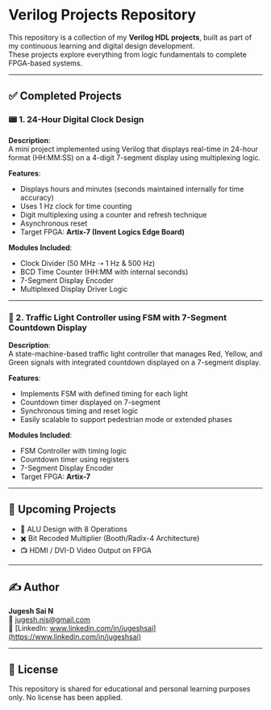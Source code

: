 # Verilog Projects Repository

This repository is a collection of my **Verilog HDL projects**, built as part of my continuous learning and digital design development.  
These projects explore everything from logic fundamentals to complete FPGA-based systems.

---

## ✅ Completed Projects

### 📟 1. 24-Hour Digital Clock Design
**Description**:  
A mini project implemented using Verilog that displays real-time in 24-hour format (HH:MM:SS) on a 4-digit 7-segment display using multiplexing logic.

**Features**:
- Displays hours and minutes (seconds maintained internally for time accuracy)
- Uses 1 Hz clock for time counting
- Digit multiplexing using a counter and refresh technique
- Asynchronous reset
- Target FPGA: **Artix-7 (Invent Logics Edge Board)**

**Modules Included**:
- Clock Divider (50 MHz ➝ 1 Hz & 500 Hz)
- BCD Time Counter (HH:MM with internal seconds)
- 7-Segment Display Encoder
- Multiplexed Display Driver Logic

---

### 🚦 2. Traffic Light Controller using FSM with 7-Segment Countdown Display
**Description**:  
A state-machine-based traffic light controller that manages Red, Yellow, and Green signals with integrated countdown displayed on a 7-segment display.

**Features**:
- Implements FSM with defined timing for each light
- Countdown timer displayed on 7-segment
- Synchronous timing and reset logic
- Easily scalable to support pedestrian mode or extended phases

**Modules Included**:
- FSM Controller with timing logic
- Countdown timer using registers
- 7-Segment Display Encoder
- Target FPGA: **Artix-7**

---

## 🚧 Upcoming Projects

- 🔢 ALU Design with 8 Operations  
- ✖️ Bit Recoded Multiplier (Booth/Radix-4 Architecture)  
- 📺 HDMI / DVI-D Video Output on FPGA  


---

## ✍️ Author

**Jugesh Sai N**  
📧 [jugesh.njs@gmail.com](mailto:jugesh.njs@gmail.com)  
🔗 [LinkedIn: www.linkedin.com/in/jugeshsai](https://www.linkedin.com/in/jugeshsai)

---

## 📜 License

This repository is shared for educational and personal learning purposes only. No license has been applied.

